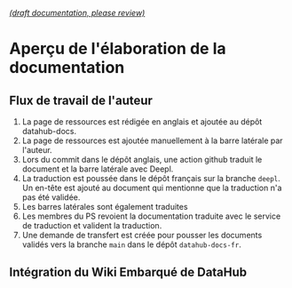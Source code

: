 [_metadata_: remarks]:- "Automatically translated with DeepL. From: /Platform/Contributing/Authoring-Documentation.md"

[_(draft documentation, please review)_](/Platform/Contributing/Authoring-Documentation.md)

# Aperçu de l'élaboration de la documentation

## Flux de travail de l'auteur

1. La page de ressources est rédigée en anglais et ajoutée au dépôt datahub-docs.
1. La page de ressources est ajoutée manuellement à la barre latérale par l'auteur.
1. Lors du commit dans le dépôt anglais, une action github traduit le document et la barre latérale avec Deepl.
1. La traduction est poussée dans le dépôt français sur la branche `deepl`. Un en-tête est ajouté au document qui mentionne que la traduction n'a pas été validée.
1. Les barres latérales sont également traduites
1. Les membres du PS revoient la documentation traduite avec le service de traduction et valident la traduction.
1. Une demande de transfert est créée pour pousser les documents validés vers la branche `main` dans le dépôt `datahub-docs-fr`.

## Intégration du Wiki Embarqué de DataHub



